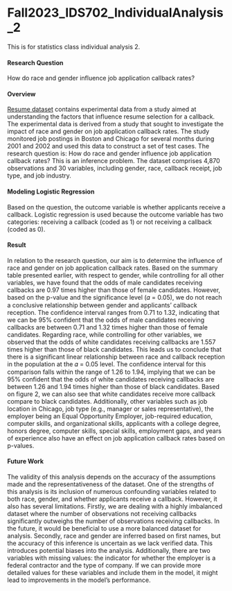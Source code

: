 # Fall2023_IDS702_IndividualAnalysis_2
This is for statistics class individual analysis 2.

#### Research Question
How do race and gender influence job application callback rates?

#### Overview
[Resume dataset](https://www.openintro.org/data/index.php?data=resume) contains experimental data from a study aimed at understanding the factors that influence resume selection for a callback. The experimental data is derived from a study that sought to investigate the impact of race and gender on job application callback rates. The study monitored job postings in Boston and Chicago for several months during 2001 and 2002 and used this data to construct a set of test cases. The research question is: How do race and gender influence job application callback rates? This is an inference problem. The dataset comprises 4,870 observations and 30 variables, including gender, race, callback receipt, job type, and job industry.

#### Modeling Logistic Regression
Based on the question, the outcome variable is whether applicants receive a callback. Logistic regression is used because the outcome variable has two categories: receiving a callback (coded as 1) or not receiving a callback (coded as 0).

#### Result
In relation to the research question, our aim is to determine the influence of race and gender on job application callback rates. Based on the summary table presented earlier, with respect to gender, while controlling for all other variables, we have found that the odds of male candidates receiving callbacks are 0.97 times higher than those of female candidates. However, based on the p-value and the significance level (𝛼 = 0.05), we do not reach a conclusive relationship between gender and applicants’ callback reception. The confidence interval ranges from 0.71 to 1.32, indicating that we can be 95% confident that the odds of male candidates receiving callbacks are between 0.71 and 1.32 times higher than those of female candidates.
Regarding race, while controlling for other variables, we observed that the odds of white candidates receiving callbacks are 1.557 times higher than those of black candidates. This leads us to conclude that there is a significant linear relationship between race and callback reception in the population at the 𝛼 = 0.05 level. The confidence interval for this comparison falls within the range of 1.26 to 1.94, implying that we can be 95% confident that the odds of white candidates receiving callbacks are between 1.26 and 1.94 times higher than those of black candidates. Based on figure 2, we can also see that white candidates receive more callback compare to black candidates.
Additionally, other variables such as job location in Chicago, job type (e.g., manager or sales representative), the employer being an Equal Opportunity Employer, job-required education, computer skills, and organizational skills, applicants with a college degree, honors degree, computer skills, special skills, employment gaps, and years of experience also have an effect on job application callback rates based on p-values.

#### Future Work
The validity of this analysis depends on the accuracy of the assumptions made and the representativeness of the dataset. One of the strengths of this analysis is its inclusion of numerous confounding variables related to both race, gender, and whether applicants receive a callback. However, it also has several limitations.
Firstly, we are dealing with a highly imbalanced dataset where the number of observations not receiving callbacks significantly outweighs the number of observations receiving callbacks. In the future, it would be beneficial to use a more balanced dataset for analysis.
Secondly, race and gender are inferred based on first names, but the accuracy of this inference is uncertain as we lack verified data. This introduces potential biases into the analysis. Additionally, there are two variables with missing values: the indicator for whether the employer is a federal contractor and the type of company. If we can provide more detailed values for these variables and include them in the model, it might lead to improvements in the model’s performance.
